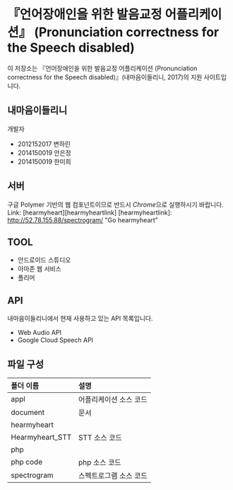 # 『언어장애인을 위한 발음교정 어플리케이션』 (Pronunciation correctness for the Speech disabled)


이 저장소는 『언어장애인을 위한 발음교정 어플리케이션 (Pronunciation correctness for the Speech disabled)』(내마음이들리니, 2017)의 지원 사이트입니다.


## 내마음이들리니

개발자
* 2012152017 변하린
* 2014150019 안은정
* 2014150019 한미희




## 서버

구글 Polymer 기반의 웹 컴포넌트이므로 반드시 *Chrome*으로 실행하시기 바랍니다. <BR>
Link: [hearmyheart][hearmyheartlink]
[hearmyheartlink]: http://52.78.155.88/spectrogram/ "Go hearmyheart"



## TOOL

* 안드로이드 스튜디오
* 아마존 웹 서비스
* 폴리머


## API
내마음이들리니에서 현재 사용하고 있는 API 목록입니다.

* Web Audio API
* Google Cloud Speech API





## 파일 구성

|폴더 이름 |설명                         |
|:--        |:--                          |
|appl     |어플리케이션 소스 코드 |
|document       |문서  |
|hearmyheart        ||
|Hearmyheart_STT       |STT 소스 코드 |
|php     | |
|php code    |php  소스 코드 |
|spectrogram |스펙트로그램 소스 코드 |






